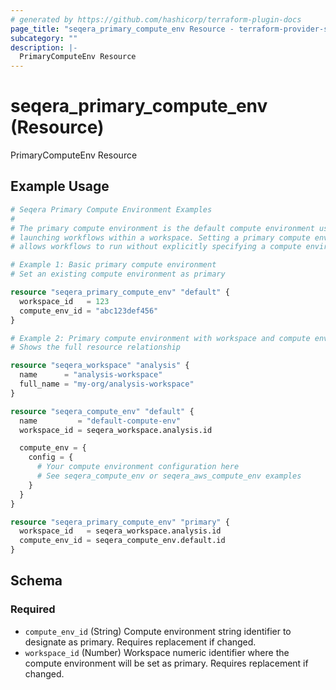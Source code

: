 ```yaml
---
# generated by https://github.com/hashicorp/terraform-plugin-docs
page_title: "seqera_primary_compute_env Resource - terraform-provider-seqera"
subcategory: ""
description: |-
  PrimaryComputeEnv Resource
---
```


# seqera_primary_compute_env (Resource)

PrimaryComputeEnv Resource

## Example Usage

```terraform
# Seqera Primary Compute Environment Examples
#
# The primary compute environment is the default compute environment used for
# launching workflows within a workspace. Setting a primary compute environment
# allows workflows to run without explicitly specifying a compute environment.

# Example 1: Basic primary compute environment
# Set an existing compute environment as primary

resource "seqera_primary_compute_env" "default" {
  workspace_id   = 123
  compute_env_id = "abc123def456"
}

# Example 2: Primary compute environment with workspace and compute env dependencies
# Shows the full resource relationship

resource "seqera_workspace" "analysis" {
  name      = "analysis-workspace"
  full_name = "my-org/analysis-workspace"
}

resource "seqera_compute_env" "default" {
  name         = "default-compute-env"
  workspace_id = seqera_workspace.analysis.id

  compute_env = {
    config = {
      # Your compute environment configuration here
      # See seqera_compute_env or seqera_aws_compute_env examples
    }
  }
}

resource "seqera_primary_compute_env" "primary" {
  workspace_id   = seqera_workspace.analysis.id
  compute_env_id = seqera_compute_env.default.id
}
```

<!-- schema generated by tfplugindocs -->
## Schema

### Required

- `compute_env_id` (String) Compute environment string identifier to designate as primary. Requires replacement if changed.
- `workspace_id` (Number) Workspace numeric identifier where the compute environment will be set as primary. Requires replacement if changed.
